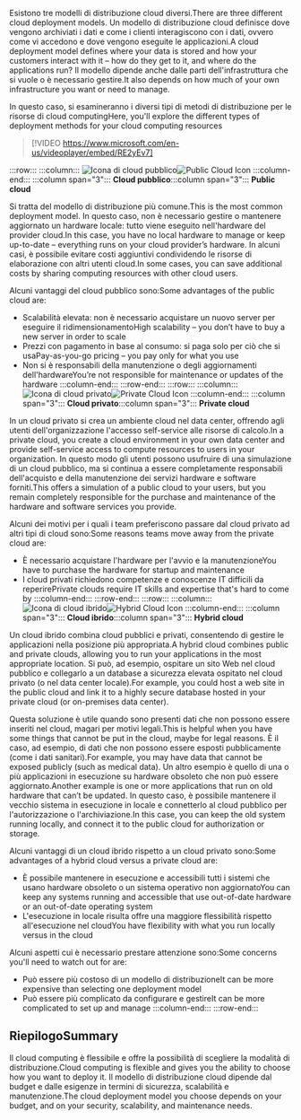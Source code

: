 <span data-ttu-id="cc5df-101">Esistono tre modelli di distribuzione cloud diversi.</span><span class="sxs-lookup"><span data-stu-id="cc5df-101">There are three different cloud deployment models.</span></span> <span data-ttu-id="cc5df-102">Un modello di distribuzione cloud definisce dove vengono archiviati i dati e come i clienti interagiscono con i dati, ovvero come vi accedono e dove vengono eseguite le applicazioni.</span><span class="sxs-lookup"><span data-stu-id="cc5df-102">A cloud deployment model defines where your data is stored and how your customers interact with it – how do they get to it, and where do the applications run?</span></span> <span data-ttu-id="cc5df-103">Il modello dipende anche dalle parti dell'infrastruttura che si vuole o è necessario gestire.</span><span class="sxs-lookup"><span data-stu-id="cc5df-103">It also depends on how much of your own infrastructure you want or need to manage.</span></span>

<span data-ttu-id="cc5df-104">In questo caso, si esamineranno i diversi tipi di metodi di distribuzione per le risorse di cloud computing</span><span class="sxs-lookup"><span data-stu-id="cc5df-104">Here, you'll explore the different types of deployment methods for your cloud computing resources</span></span>

<!-- TODO: Verify video -->
> [!VIDEO https://www.microsoft.com/en-us/videoplayer/embed/RE2yEv7]

:::row:::
    :::column:::
        <span data-ttu-id="cc5df-105">![Icona di cloud pubblico](../media/4-public-cloud.png)</span><span class="sxs-lookup"><span data-stu-id="cc5df-105">![Public Cloud Icon](../media/4-public-cloud.png)</span></span>
    :::column-end:::
    <span data-ttu-id="cc5df-106">:::column span="3"::: **Cloud pubblico**</span><span class="sxs-lookup"><span data-stu-id="cc5df-106">:::column span="3"::: **Public cloud**</span></span>

<span data-ttu-id="cc5df-107">Si tratta del modello di distribuzione più comune.</span><span class="sxs-lookup"><span data-stu-id="cc5df-107">This is the most common deployment model.</span></span> <span data-ttu-id="cc5df-108">In questo caso, non è necessario gestire o mantenere aggiornato un hardware locale: tutto viene eseguito nell'hardware del provider cloud.</span><span class="sxs-lookup"><span data-stu-id="cc5df-108">In this case, you have no local hardware to manage or keep up-to-date – everything runs on your cloud provider’s hardware.</span></span> <span data-ttu-id="cc5df-109">In alcuni casi, è possibile evitare costi aggiuntivi condividendo le risorse di elaborazione con altri utenti cloud.</span><span class="sxs-lookup"><span data-stu-id="cc5df-109">In some cases, you can save additional costs by sharing computing resources with other cloud users.</span></span>

<span data-ttu-id="cc5df-110">Alcuni vantaggi del cloud pubblico sono:</span><span class="sxs-lookup"><span data-stu-id="cc5df-110">Some advantages of the public cloud are:</span></span>

- <span data-ttu-id="cc5df-111">Scalabilità elevata: non è necessario acquistare un nuovo server per eseguire il ridimensionamento</span><span class="sxs-lookup"><span data-stu-id="cc5df-111">High scalability – you don’t have to buy a new server in order to scale</span></span>
- <span data-ttu-id="cc5df-112">Prezzi con pagamento in base al consumo: si paga solo per ciò che si usa</span><span class="sxs-lookup"><span data-stu-id="cc5df-112">Pay-as-you-go pricing – you pay only for what you use</span></span>
- <span data-ttu-id="cc5df-113">Non si è responsabili della manutenzione o degli aggiornamenti dell'hardware</span><span class="sxs-lookup"><span data-stu-id="cc5df-113">You’re not responsible for maintenance or updates of the hardware</span></span> :::column-end:::
  :::row-end:::
:::row:::
   :::column:::
        <span data-ttu-id="cc5df-114">![Icona di cloud privato](../media/4-private-cloud.png)</span><span class="sxs-lookup"><span data-stu-id="cc5df-114">![Private Cloud Icon](../media/4-private-cloud.png)</span></span>
    :::column-end:::
    <span data-ttu-id="cc5df-115">:::column span="3"::: **Cloud privato**</span><span class="sxs-lookup"><span data-stu-id="cc5df-115">:::column span="3"::: **Private cloud**</span></span>

<span data-ttu-id="cc5df-116">In un cloud privato si crea un ambiente cloud nel data center, offrendo agli utenti dell'organizzazione l'accesso self-service alle risorse di calcolo.</span><span class="sxs-lookup"><span data-stu-id="cc5df-116">In a private cloud, you create a cloud environment in your own data center and provide self-service access to compute resources to users in your organization.</span></span> <span data-ttu-id="cc5df-117">In questo modo gli utenti possono usufruire di una simulazione di un cloud pubblico, ma si continua a essere completamente responsabili dell'acquisto e della manutenzione dei servizi hardware e software forniti.</span><span class="sxs-lookup"><span data-stu-id="cc5df-117">This offers a simulation of a public cloud to your users, but you remain completely responsible for the purchase and maintenance of the hardware and software services you provide.</span></span>

<span data-ttu-id="cc5df-118">Alcuni dei motivi per i quali i team preferiscono passare dal cloud privato ad altri tipi di cloud sono:</span><span class="sxs-lookup"><span data-stu-id="cc5df-118">Some reasons teams move away from the private cloud are:</span></span>

- <span data-ttu-id="cc5df-119">È necessario acquistare l'hardware per l'avvio e la manutenzione</span><span class="sxs-lookup"><span data-stu-id="cc5df-119">You have to purchase the hardware for startup and maintenance</span></span>
- <span data-ttu-id="cc5df-120">I cloud privati richiedono competenze e conoscenze IT difficili da reperire</span><span class="sxs-lookup"><span data-stu-id="cc5df-120">Private clouds require IT skills and expertise that's hard to come by</span></span>
:::column-end:::
:::row-end:::
 :::row:::
    :::column:::
        <span data-ttu-id="cc5df-121">![Icona di cloud ibrido](../media/4-hybrid-cloud.png)</span><span class="sxs-lookup"><span data-stu-id="cc5df-121">![Hybrid Cloud Icon](../media/4-hybrid-cloud.png)</span></span>
    :::column-end:::
    <span data-ttu-id="cc5df-122">:::column span="3"::: **Cloud ibrido**</span><span class="sxs-lookup"><span data-stu-id="cc5df-122">:::column span="3"::: **Hybrid cloud**</span></span>

<span data-ttu-id="cc5df-123">Un cloud ibrido combina cloud pubblici e privati, consentendo di gestire le applicazioni nella posizione più appropriata.</span><span class="sxs-lookup"><span data-stu-id="cc5df-123">A hybrid cloud combines public and private clouds, allowing you to run your applications in the most appropriate location.</span></span> <span data-ttu-id="cc5df-124">Si può, ad esempio, ospitare un sito Web nel cloud pubblico e collegarlo a un database a sicurezza elevata ospitato nel cloud privato (o nel data center locale).</span><span class="sxs-lookup"><span data-stu-id="cc5df-124">For example, you could host a web site in the public cloud and link it to a highly secure database hosted in your private cloud (or on-premises data center).</span></span>

<span data-ttu-id="cc5df-125">Questa soluzione è utile quando sono presenti dati che non possono essere inseriti nel cloud, magari per motivi legali.</span><span class="sxs-lookup"><span data-stu-id="cc5df-125">This is helpful when you have some things that cannot be put in the cloud, maybe for legal reasons.</span></span> <span data-ttu-id="cc5df-126">È il caso, ad esempio, di dati che non possono essere esposti pubblicamente (come i dati sanitari).</span><span class="sxs-lookup"><span data-stu-id="cc5df-126">For example, you may have data that cannot be exposed publicly (such as medical data).</span></span> <span data-ttu-id="cc5df-127">Un altro esempio è quello di una o più applicazioni in esecuzione su hardware obsoleto che non può essere aggiornato.</span><span class="sxs-lookup"><span data-stu-id="cc5df-127">Another example is one or more applications that run on old hardware that can’t be updated.</span></span> <span data-ttu-id="cc5df-128">In questo caso, è possibile mantenere il vecchio sistema in esecuzione in locale e connetterlo al cloud pubblico per l'autorizzazione o l'archiviazione.</span><span class="sxs-lookup"><span data-stu-id="cc5df-128">In this case, you can keep the old system running locally, and connect it to the public cloud for authorization or storage.</span></span>

<span data-ttu-id="cc5df-129">Alcuni vantaggi di un cloud ibrido rispetto a un cloud privato sono:</span><span class="sxs-lookup"><span data-stu-id="cc5df-129">Some advantages of a hybrid cloud versus a private cloud are:</span></span>

- <span data-ttu-id="cc5df-130">È possibile mantenere in esecuzione e accessibili tutti i sistemi che usano hardware obsoleto o un sistema operativo non aggiornato</span><span class="sxs-lookup"><span data-stu-id="cc5df-130">You can keep any systems running and accessible that use out-of-date hardware or an out-of-date operating system</span></span>
- <span data-ttu-id="cc5df-131">L'esecuzione in locale risulta offre una maggiore flessibilità rispetto all'esecuzione nel cloud</span><span class="sxs-lookup"><span data-stu-id="cc5df-131">You have flexibility with what you run locally versus in the cloud</span></span>

<span data-ttu-id="cc5df-132">Alcuni aspetti cui è necessario prestare attenzione sono:</span><span class="sxs-lookup"><span data-stu-id="cc5df-132">Some concerns you'll need to watch out for are:</span></span>

- <span data-ttu-id="cc5df-133">Può essere più costoso di un modello di distribuzione</span><span class="sxs-lookup"><span data-stu-id="cc5df-133">It can be more expensive than selecting one deployment model</span></span>
- <span data-ttu-id="cc5df-134">Può essere più complicato da configurare e gestire</span><span class="sxs-lookup"><span data-stu-id="cc5df-134">It can be more complicated to set up and manage</span></span> :::column-end:::
  :::row-end:::

## <a name="summary"></a><span data-ttu-id="cc5df-135">Riepilogo</span><span class="sxs-lookup"><span data-stu-id="cc5df-135">Summary</span></span>

<span data-ttu-id="cc5df-136">Il cloud computing è flessibile e offre la possibilità di scegliere la modalità di distribuzione.</span><span class="sxs-lookup"><span data-stu-id="cc5df-136">Cloud computing is flexible and gives you the ability to choose how you want to deploy it.</span></span> <span data-ttu-id="cc5df-137">Il modello di distribuzione cloud dipende dal budget e dalle esigenze in termini di sicurezza, scalabilità e manutenzione.</span><span class="sxs-lookup"><span data-stu-id="cc5df-137">The cloud deployment model you choose depends on your budget, and on your security, scalability, and maintenance needs.</span></span>